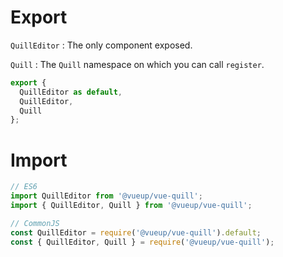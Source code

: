 # Export

`QuillEditor` : The only component exposed.

`Quill` : The `Quill` namespace on which you can call `register`.

~~~ js 
export {
  QuillEditor as default,
  QuillEditor,
  Quill
};
~~~

# Import

~~~ javascript
// ES6
import QuillEditor from '@vueup/vue-quill';
import { QuillEditor, Quill } from '@vueup/vue-quill';

// CommonJS
const QuillEditor = require('@vueup/vue-quill').default;
const { QuillEditor, Quill } = require('@vueup/vue-quill');
~~~

